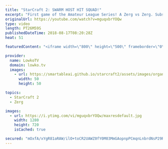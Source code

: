 ```yaml
---
title: "StarCraft 2: SWARM HOST HIT SQUAD!"
excerpt: "First game of the Amateur League Series! A Zerg vs Zerg. Subscribe for more videos: http://lowko.tv/youtube Stinky Cheese: https://goo.gl/49vhoj  A completely different kind of game. In this match, one player plays a much more standard game. The other however, decides to tech up and go Swarm Host, Ultralisks"
originalUrl: https://youtube.com/watch?v=mguqxbrYOQw
type: video
length: PT26M59S
publishedDateTime: 2018-08-17T08:20:28Z
heat: 51

featuredContent: "<iframe width=\"800\" height=\"500\" frameborder=\"0\" src=\"https://www.youtube.com/embed/mguqxbrYOQw\" allow=\"accelerometer; autoplay; encrypted-media; gyroscope; picture-in-picture\" allowfullscreen></iframe>"

provider:
  name: LowkoTV
  domain: lowko.tv
  images:
    - url: https://smartableai.github.io/starcraft2/assets/images/organizations/lowko.tv-50x50.jpg
      width: 50
      height: 50

topics:
  - StarCraft 2
  - Zerg

images:
  - url: https://i.ytimg.com/vi/mguqxbrYOQw/maxresdefault.jpg
    width: 1280
    height: 720
    isCached: true

secured: "mOxfA/xYgR81aRAW/ilO+toCR2UAWZ0fY0M03MmGAopnpPCmqnLnbrdNsP29RFGU0kScobwMV1EhbQA/nwM0LTW8ROJ3TRpk/okWQXNrYCUOaeofpRv417azME4Lgv1VGxOYj4OPFC7oybZwCQavBxQ3AeoMRSV4vLf5IPqFTvl7KrUaTi2Atb7SS/X8psuWPOZggurfftHplpmPkrGGTzQTx6A/D1d8dRbP6+j9SJ5aaXxLayupCTHZ0HRivGtwto9xoJmuzbgM9bckcgvtpVgW364oxyL/fH0Kelo9QuFSwn+B5IC8ZvKCWG6hDVXRi0uOtbCMMsjyWFPe/5gfkJaOp1lbgSiYanqj1zQGx0S/CLmQbjNXQgwFGUYDCL/AcY6eW8u2v8CsQp4BrdxzuoCZtoViJeB48WwKAKblUUQ=;lFbBTib5H+TQYuzdNUhAig=="
---
```


